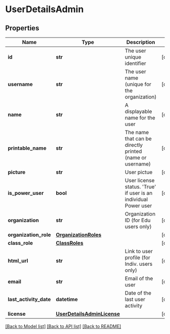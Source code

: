 # UserDetailsAdmin

## Properties
Name | Type | Description | Notes
------------ | ------------- | ------------- | -------------
**id** | **str** | The user unique identifier | [optional] 
**username** | **str** | The user name (unique for the organization) | [optional] 
**name** | **str** | A displayable name for the user | [optional] 
**printable_name** | **str** | The name that can be directly printed (name or username) | [optional] 
**picture** | **str** | User pictue | [optional] 
**is_power_user** | **bool** | User license status. &#39;True&#39; if user is an individual Power user | [optional] 
**organization** | **str** | Organization ID (for Edu users only) | [optional] 
**organization_role** | [**OrganizationRoles**](OrganizationRoles.md) |  | [optional] 
**class_role** | [**ClassRoles**](ClassRoles.md) |  | [optional] 
**html_url** | **str** | Link to user profile (for Indiv. users only) | [optional] 
**email** | **str** | Email of the user | [optional] 
**last_activity_date** | **datetime** | Date of the last user activity | [optional] 
**license** | [**UserDetailsAdminLicense**](UserDetailsAdminLicense.md) |  | [optional] 

[[Back to Model list]](../README.md#documentation-for-models) [[Back to API list]](../README.md#documentation-for-api-endpoints) [[Back to README]](../README.md)


